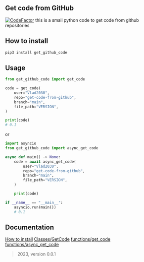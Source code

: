 ## Get code from GitHub
[![CodeFactor](https://www.codefactor.io/repository/github/vlad2030/get-code-from-github/badge/main)](https://www.codefactor.io/repository/github/vlad2030/get-code-from-github/overview/main)
this is a small python code to get code from github repositories

## How to install
```bash
pip3 install get_github_code
```

## Usage
```python
from get_github_code import get_code

code = get_code(
    user="Vlad2030",
    repo="get-code-from-github",
    branch="main",
    file_path="VERSION",
)

print(code)
# 0.1
```

or

```python
import asyncio
from get_github_code import async_get_code

async def main() -> None:
    code = await async_get_code(
        user="Vlad2030",
        repo="get-code-from-github",
        branch="main",
        file_path="VERSION",
    )

    print(code)

if __name__ == "__main__":
    asyncio.run(main())
    # 0.1
```

## Documentation
[How to install](https://github.com/Vlad2030/get-code-from-github/blob/main/docs/install.md)
[Classes/GetCode](https://github.com/Vlad2030/get-code-from-github/blob/main/docs/classes/GetCode.md)
[functions/get_code](https://github.com/Vlad2030/get-code-from-github/blob/main/docs/functions/get_code.md)
[functions/async_get_code](https://github.com/Vlad2030/get-code-from-github/blob/main/docs/functions/async_get_code.md)


> 2023, version 0.0.1